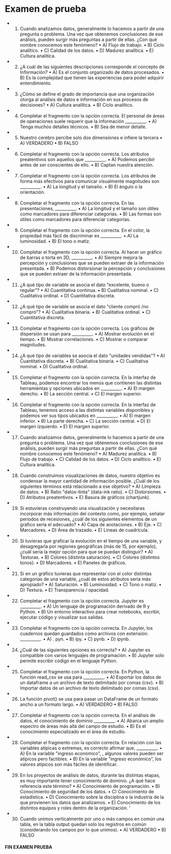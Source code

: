 # Examen de prueba

- 1. Cuando analizamos datos, generalmente lo hacemos a partir de una pregunta o problema. Una vez que obtenemos conclusiones de ese análisis, pueden surgir más preguntas a partir de ellas. ¿Con qué nombre conocemos este fenómeno?
• A) Flujo de trabajo.
• B) Ciclo analítico.
• C) Calidad de los datos.
• D) Madurez analítica.
• E) Cultura analítica.

- 2. ¿A cuál de las siguientes descripciones corresponde el concepto de Información?
• A) Es el conjunto organizado de datos procesados.
• B) Es la complejidad que tienen las experiencias para poder adquirir entendimiento.

- 3. ¿Cómo se define el grado de importancia que una organización otorga al análisis de datos e información en sus procesos de decisiones?
• A) Cultura analítica.
• B) Ciclo analítico.

- 4. Completar el fragmento con la opción correcta. El personal de áreas de operaciones suele requerir que la información __________.
• A) Tenga muchos detalles técnicos.
• B) Sea de menor detalle.

- 5. Nuestro cerebro percibe solo dos dimensiones e infiere la tercera
• A) VERDADERO
• B) FALSO

- 6. Completar el fragmento con la opción correcta. Los atributos preatentivos son aquellos que __________.
• A) Podemos percibir antes de ser conscientes de ello.
• B) Captan nuestra atención.

- 7. Completar el fragmento con la opción correcta. Los atributos de forma más efectivos para comunicar visualmente magnitudes son __________.
• A) La longitud y el tamaño.
• B) El ángulo o la orientación.

- 8. Completar el fragmento con la opción correcta. En las presentaciones, __________.
• A) La longitud y el tamaño son útiles como marcadores para diferenciar categorías.
• B) Las formas son útiles como marcadores para diferenciar categorías.

- 9. Completar el fragmento con la opción correcta. En el color, la propiedad más fácil de discriminar es __________.
• A) La luminosidad.
• B) El tono o matiz.

- 10. Completar el fragmento con la opción correcta. Al hacer un gráfico de barras o torta en 3D, __________.
• A) Siempre mejora la percepción y conclusiones que se pueden extraer de la información presentada.
• B) Podemos distorsionar la percepción y conclusiones que se pueden extraer de la información presentada.

- 11. ¿A qué tipo de variable se asocia el dato "excelente, bueno o regular"?
• A) Cuantitativa continua.
• B) Cualitativa nominal.
• C) Cualitativa ordinal.
• D) Cuantitativa discreta.

- 12. ¿A qué tipo de variable se asocia el dato "cliente compró /no compró"?
• A) Cualitativa binaria.
• B) Cualitativa ordinal.
• C) Cuantitativa discreta.

- 13. Completar el fragmento con la opción correcta. Los gráficos de dispersión se usan para __________.
• A) Mostrar evolución en el tiempo.
• B) Mostrar correlaciones.
• C) Mostrar o comparar magnitudes.

- 14. ¿A qué tipo de variables se asocia el dato "unidades vendidas"?
• A) Cuantitativa discreta.
• B) Cualitativa binaria.
• C) Cualitativa nominal.
• D) Cualitativa ordinal.

- 15. Completar el fragmento con la opción correcta. En la interfaz de Tableau, podemos encontrar los menús que contienen las distintas herramientas y opciones ubicados en __________.
• A) El margen derecho.
• B) La sección central.
• C) El margen superior.

- 16. Completar el fragmento con la opción correcta. En la interfaz de Tableau, tenemos acceso a las distintas variables disponibles y podemos ver sus tipos ubicados en __________.
• A) El margen inferior.
• B) La parte derecha.
• C) La sección central.
• D) El margen izquierdo.
• E) El margen superior.

- 17. Cuando analizamos datos, generalmente lo hacemos a partir de una pregunta o problema. Una vez que obtenemos conclusiones de ese análisis, pueden surgir más preguntas a partir de ellas. ¿Con qué nombre conocemos este fenómeno?
• A) Madurez analítica.
• B) Flujo de trabajo.
• C) Calidad de los datos.
• D) Ciclo analítico.
• E) Cultura analítica.

- 18. Cuando construimos visualizaciones de datos, nuestro objetivo es condensar la mayor cantidad de información posible. ¿Cuál de los siguientes términos está relacionado a ese objetivo?
• A) Limpieza de datos.
• B) Ratio "datos-tinta" (data-ink ratio).
• C) Distorsiones.
• D) Atributos preatentivos.
• E) Basura de gráficos (chartjunk).

- 19. Si estuvieras construyendo una visualización y necesitaras incorporar más información del contexto como, por ejemplo, señalar períodos de recesiones, ¿cuál de los siguientes elementos de un gráfico sería el adecuado?
• A) Capa de anotaciones.
• B) Eje.
• C) Marcadores.
• D) Área de trazado.
• E) Líneas de cuadrícula.

- 20. Si tuvieras que graficar la evolución en el tiempo de una variable, y desagregarla por regiones geográficas (más de 15, por ejemplo), ¿cuál sería la mejor opción para que se puedan distinguir?
• A) Texturas.
• B) Colores (distinta saturación).
• C) Colores (distintos tonos).
• D) Marcadores.
• E) Paneles de gráficos.

- 21. Si en un gráfico tuvieras que representar con el color distintas categorías de una variable, ¿cuál de estos atributos sería más apropiado?
• A) Saturación.
• B) Luminosidad.
• C) Tono o matiz.
• D) Textura.
• E) Transparencia / opacidad.

- 22. Completar el fragmento con la opción correcta. Jupyter es __________.
• A) Un lenguaje de programación derivado de R y Python.
• B) Un entorno interactivo para crear notebooks, escribir, ejecutar código y visualizar sus salidas.

- 23. Completar el fragmento con la opción correcta. En Jupyter, los cuadernos quedan guardados como archivos con extensión: __________.
• A) . pyn.
• В) іру.
• C) pynb.
• D) ipynb.

- 24. ¿Cuál de las siguientes opciones es correcta?
• A) Jupyter es compatible con varios lenguajes de programación.
• B) Jupyter solo permite escribir código en el lenguaje Python.

- 25. Completar el fragmento con la opción correcta. En Python, la función read_csv se usa para __________.
• A) Exportar los datos de un dataframe a un archivo de texto delimitado por comas (csv).
• B) Importar datos de un archivo de texto delimitado por comas (csv).

- 26. La función pivot() se usa para pasar un DataFrame de un formato ancho a un formato largo.
• A) VERDADERO
• B) FALSO

- 27. Completar el fragmento con la opción correcta. En el análisis de datos, el conocimiento de dominio __________.
• A) Abarca un amplio espectro de áreas más allá del campo de estudio.
• B) Es el conocimiento especializado en el área de estudio.

- 28. Completar el fragmento con la opción correcta. En relación con las variables atípicas o extremas, es correcto afirmar que, __________.
• A) En la variable "ingreso económico", , algunos valores pueden ser atípicos pero factibles.
• B) En la variable "ingreso económico", los valores atípicos son más fáciles de identificar.

- 29. En los proyectos de análisis de datos, durante las distintas etapas, es muy importante tener conocimiento de dominio. ¿A qué hace referencia este término?
• A) Conocimiento de programación.
• B) Conocimiento de seguridad de los datos.
• C) Conocimiento de estadística.
• D) Conocimiento sobre la disciplina o la industria de la que provienen los datos que analizamos.
• E) Conocimiento de los distintos equipos y roles dentro de la organización. '

- 30. Cuando unimos verticalmente por uno o más campos en común una tabla, en la tabla output quedan solo los registros en común (considerando los campos por lo que unimos).
• A) VERDADERO
• B) FALSO

#### FIN EXAMEN PRUEBA